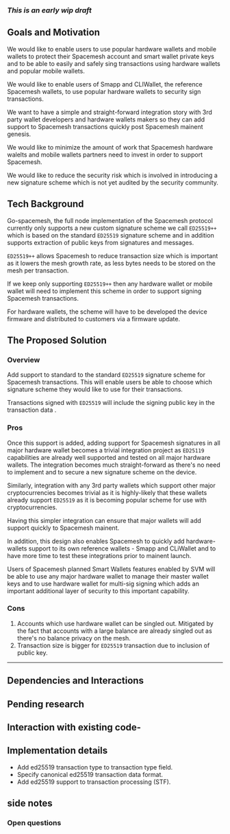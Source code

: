 ### *This is an early wip draft*

## Goals and Motivation

We would like to enable users to use popular hardware wallets and mobile wallets to protect their Spacemesh account and smart wallet private keys and to be able to easily and safely sing transactions using hardware wallets and popular mobile wallets.

We would like to enable users of Smapp and CLIWallet, the reference Spacemesh wallets, to use popular hardware wallets to security sign transactions.

We want to have a simple and straight-forward integration story with 3rd party wallet developers and hardware wallets makers so they can add support to Spacemesh transactions quickly post Spacemesh mainent genesis.

We would like to minimize the amount of work that Spacemesh hardware walelts and mobile wallets partners need to invest in order to support Spacemesh.

We would like to reduce the security risk which is involved in introducing a new signature scheme which is not yet audited by the security community.

## Tech Background
Go-spacemesh, the full node implementation of the Spacemesh protocol currently only supports a new custom signature scheme we call `ED25519++` which is based on the standard `ED25519` signature scheme and in addition supports extraction of public keys from signatures and messages.

`ED25519++` allows Spacemesh to reduce transaction size which is important as it lowers the mesh growth rate, as less bytes needs to be stored on the mesh per transaction.

If we keep only supporting `ED25519++` then any hardware wallet or mobile wallet will need to implement this scheme in order to support signing Spacemesh transactions.

For hardware wallets, the scheme will have to be developed the device firmware and distributed to customers via a firmware update.

## The Proposed Solution

### Overview

Add support to standard to the standard `ED25519` signature scheme for Spacemesh transactions. This will enable users be able to choose which signature scheme they would like to use for their transactions.

Transactions signed with `ED25519` will include the signing public key in the transaction data .


### Pros
Once this support is added, adding support for Spacemesh signatures in all major hardware wallet becomes a trivial integration project as `ED25119` capabilities are already well supported and tested on all major hardware wallets. The integration becomes much straight-forward as there's no need to implement and to secure a new signature scheme on the device.

Similarly, integration with any 3rd party wallets which support other major cryptocurrencies becomes trivial as it is highly-likely that these wallets already support `ED25519` as it is becoming popular scheme for use with cryptocurrencies.

Having this simpler integration can ensure that major wallets will add support quickly to Spacemesh mainent.

In addition, this design also enables Spacemesh to quickly add hardware-wallets support to its own reference wallets - Smapp and CLiWallet and to have more time to test these integrations prior to mainent launch.

Users of Spacemesh planned Smart Wallets features enabled by SVM will be able to use any major hardware wallet to manage their master wallet keys and to use hardware wallet for multi-sig signing which adds an important additional layer of security to this important capability.

### Cons
1. Accounts which use hardware wallet can be singled out. Mitigated by the fact that accounts with a large balance are already singled out as there's no balance privacy on the mesh.
2. Transaction size is bigger for `ED25519` transaction due to inclusion of public key.

---

## Dependencies and Interactions


## Pending research


## Interaction with existing code-

## Implementation details
- Add ed25519 transaction type to transaction type field.
- Specify canonical ed25519 transaction data format.
- Add ed25519 support to transaction processing (STF).


## side notes


### Open questions
